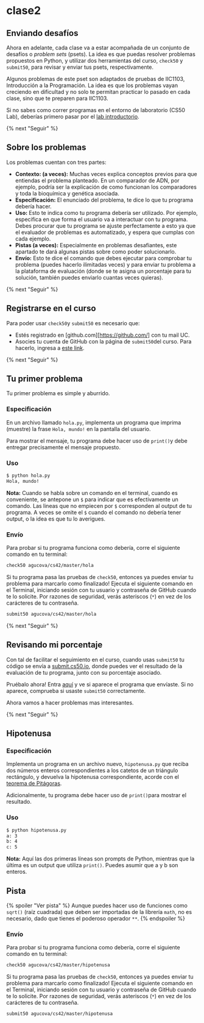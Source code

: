 # clase2

## Enviando desafíos

Ahora en adelante, cada clase va a estar acompañada de un conjunto de desafíos o *problem sets* (psets). La idea es que puedas resolver problemas propuestos en Python, y utilizar dos herramientas del curso, `check50` y `submit50`, para revisar y enviar tus psets, respectivamente.

Algunos problemas de este pset son adaptados de pruebas de IIC1103, Introducción a la Programación. La idea es que los problemas vayan creciendo en dificultad y no solo te permitan practicar lo pasado en cada clase, sino que te preparen para IIC1103.

Si no sabes como correr programas en el entorno de laboratorio (CS50 Lab), deberías primero pasar por el [lab introductorio](https://lab.cs50.io/agucova/labs-cs42/master/hola/).

{% next "Seguir" %}

## Sobre los problemas

Los problemas cuentan con tres partes:

- **Contexto: (a veces):** Muchas veces explica conceptos previos para que entiendas el problema planteado. En un comparador de ADN, por ejemplo, podría ser la explicación de como funcionan los comparadores y toda la bioquímica y genética asociada.
- **Especificación:** El enunciado del problema, te dice lo que tu programa debería hacer.
- **Uso:** Esto te indica como tu programa debería ser utilizado. Por ejemplo, especifica en que forma el usuario va a interactuar con tu programa. Debes procurar que tu programa se ajuste perfectamente a esto ya que el evaluador de problemas es automatizado, y espera que cumplas con cada ejemplo.
- **Pistas (a veces):** Especialmente en problemas desafiantes, este apartado te dará algunas pistas sobre como poder solucionarlo.
- **Envío:** Esto te dice el comando que debes ejecutar para comprobar tu problema (puedes hacerlo ilimitadas veces) y para enviar tu problema a la plataforma de evaluación (donde se te asigna un porcentaje para tu solución, también puedes enviarlo cuantas veces quieras).

{% next "Seguir" %}

## Registrarse en el curso
Para poder usar `check50`y `submit50` es necesario que:

- Estés registrado en [github.com][https://github.com/] con tu mail UC.
- Asocies tu cuenta de GitHub con la página de `submit50`del curso. Para hacerlo, ingresa a [este link](https://submit.cs50.io/invites/0392889eaf614534906d60e45912e7db).

{% next "Seguir" %}

## Tu primer problema

Tu primer problema es simple y aburrido.

### Especificación
En un archivo llamado `hola.py`, implementa un programa que imprima (muestre) la frase `Hola, mundo!` en la pantalla del usuario.

Para mostrar el mensaje, tu programa debe hacer uso de `print()`y debe entregar precisamente el mensaje propuesto.

### Uso

```bash
$ python hola.py
Hola, mundo!
```

**Nota:** Cuando se habla sobre un comando en el terminal, cuando es conveniente, se antepone un `$` para indicar que es efectivamente un comando. Las lineas que no empiecen por `$` corresponden al output de tu programa. A veces se omite el `$` cuando el comando no debería tener output, o la idea es que tu lo averigues.

### Envío

Para probar si tu programa funciona como debería, corre el siguiente comando en tu terminal:

```bash
check50 agucova/cs42/master/hola
```

Si tu programa pasa las pruebas de `check50`, entonces ya puedes enviar tu problema para marcarlo como finalizado! Ejecuta el siguiente comando en el Terminal, iniciando sesión con tu usuario y contraseña de GitHub cuando te lo solicite. Por razones de seguridad, verás asteriscos (`*`) en vez de los carácteres de tu contraseña.

```bash
submit50 agucova/cs42/master/hola
```

{% next "Seguir" %}

## Revisando mi porcentaje

Con tal de facilitar el seguimiento en el curso, cuando usas `submit50` tu código se envía a [submit.cs50.io](https://submit.cs50.io), donde puedes ver el resultado de la evaluación de tu programa, junto con su porcentaje asociado.

Pruébalo ahora! Entra [aquí](https://submit.cs50.io/courses/190/) y ve si aparece el programa que envíaste. Si no aparece, comprueba si usaste `submit50` correctamente.

Ahora vamos a hacer problemas mas interesantes.

{% next "Seguir" %}

## Hipotenusa

### Especificación

Implementa un programa en un archivo nuevo, `hipotenusa.py` que reciba dos números enteros correspondientes a los catetos de un triángulo rectángulo, y devuelva la hipotenusa correspondiente, acorde con el [teorema de Pitágoras](https://es.wikipedia.org/wiki/Teorema_de_Pit%C3%A1goras).

Adicionalmente, tu programa debe hacer uso de `print()`para mostrar el resultado.

### Uso

```bash
$ python hipotenusa.py
a: 3
b: 4
c: 5
```

**Nota:** Aquí las dos primeras líneas son prompts de Python, mientras que la última es un output que utiliza `print()`. Puedes asumir que a y b son enteros.

## Pista

{% spoiler "Ver pista" %}
Aunque puedes hacer uso de funciones como `sqrt()` (raíz cuadrada) que deben ser importadas de la librería `math`, no es necesario, dado que tienes el poderoso operador `**`.
{% endspoiler %}

### Envío

Para probar si tu programa funciona como debería, corre el siguiente comando en tu terminal:

```bash
check50 agucova/cs42/master/hipotenusa
```

Si tu programa pasa las pruebas de `check50`, entonces ya puedes enviar tu problema para marcarlo como finalizado! Ejecuta el siguiente comando en el Terminal, iniciando sesión con tu usuario y contraseña de GitHub cuando te lo solicite. Por razones de seguridad, verás asteriscos (`*`) en vez de los carácteres de tu contraseña.

```bash
submit50 agucova/cs42/master/hipotenusa
```
